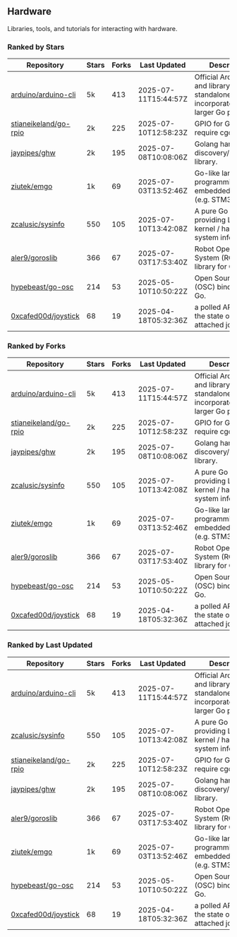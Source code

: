 ## Hardware

Libraries, tools, and tutorials for interacting with hardware.

### Ranked by Stars

| Repository | Stars | Forks | Last Updated | Description | 
|------------|-------|-------|--------------|-------------|
| [arduino/arduino-cli](https://github.com/arduino/arduino-cli) | 5k | 413 | 2025-07-11T15:44:57Z |  Official Arduino CLI and library. Can run standalone, or be incorporated into larger Go projects. |
| [stianeikeland/go-rpio](https://github.com/stianeikeland/go-rpio) | 2k | 225 | 2025-07-10T12:58:23Z |  GPIO for Go, doesn't require cgo. |
| [jaypipes/ghw](https://github.com/jaypipes/ghw) | 2k | 195 | 2025-07-08T10:08:06Z |  Golang hardware discovery/inspection library. |
| [ziutek/emgo](https://github.com/ziutek/emgo) | 1k | 69 | 2025-07-03T13:52:46Z |  Go-like language for programming embedded systems (e.g. STM32 MCU). |
| [zcalusic/sysinfo](https://github.com/zcalusic/sysinfo) | 550 | 105 | 2025-07-10T13:42:08Z |  A pure Go library providing Linux OS / kernel / hardware system information. |
| [aler9/goroslib](https://github.com/aler9/goroslib) | 366 | 67 | 2025-07-03T17:53:40Z |  Robot Operating System (ROS) library for Go. |
| [hypebeast/go-osc](https://github.com/hypebeast/go-osc) | 214 | 53 | 2025-05-10T10:50:22Z |  Open Sound Control (OSC) bindings for Go. |
| [0xcafed00d/joystick](https://github.com/0xcafed00d/joystick) | 68 | 19 | 2025-04-18T05:32:36Z |  a polled API to read the state of an attached joystick. |

### Ranked by Forks

| Repository | Stars | Forks | Last Updated | Description | 
|------------|-------|-------|--------------|-------------|
| [arduino/arduino-cli](https://github.com/arduino/arduino-cli) | 5k | 413 | 2025-07-11T15:44:57Z |  Official Arduino CLI and library. Can run standalone, or be incorporated into larger Go projects. |
| [stianeikeland/go-rpio](https://github.com/stianeikeland/go-rpio) | 2k | 225 | 2025-07-10T12:58:23Z |  GPIO for Go, doesn't require cgo. |
| [jaypipes/ghw](https://github.com/jaypipes/ghw) | 2k | 195 | 2025-07-08T10:08:06Z |  Golang hardware discovery/inspection library. |
| [zcalusic/sysinfo](https://github.com/zcalusic/sysinfo) | 550 | 105 | 2025-07-10T13:42:08Z |  A pure Go library providing Linux OS / kernel / hardware system information. |
| [ziutek/emgo](https://github.com/ziutek/emgo) | 1k | 69 | 2025-07-03T13:52:46Z |  Go-like language for programming embedded systems (e.g. STM32 MCU). |
| [aler9/goroslib](https://github.com/aler9/goroslib) | 366 | 67 | 2025-07-03T17:53:40Z |  Robot Operating System (ROS) library for Go. |
| [hypebeast/go-osc](https://github.com/hypebeast/go-osc) | 214 | 53 | 2025-05-10T10:50:22Z |  Open Sound Control (OSC) bindings for Go. |
| [0xcafed00d/joystick](https://github.com/0xcafed00d/joystick) | 68 | 19 | 2025-04-18T05:32:36Z |  a polled API to read the state of an attached joystick. |

### Ranked by Last Updated

| Repository | Stars | Forks | Last Updated | Description | 
|------------|-------|-------|--------------|-------------|
| [arduino/arduino-cli](https://github.com/arduino/arduino-cli) | 5k | 413 | 2025-07-11T15:44:57Z |  Official Arduino CLI and library. Can run standalone, or be incorporated into larger Go projects. |
| [zcalusic/sysinfo](https://github.com/zcalusic/sysinfo) | 550 | 105 | 2025-07-10T13:42:08Z |  A pure Go library providing Linux OS / kernel / hardware system information. |
| [stianeikeland/go-rpio](https://github.com/stianeikeland/go-rpio) | 2k | 225 | 2025-07-10T12:58:23Z |  GPIO for Go, doesn't require cgo. |
| [jaypipes/ghw](https://github.com/jaypipes/ghw) | 2k | 195 | 2025-07-08T10:08:06Z |  Golang hardware discovery/inspection library. |
| [aler9/goroslib](https://github.com/aler9/goroslib) | 366 | 67 | 2025-07-03T17:53:40Z |  Robot Operating System (ROS) library for Go. |
| [ziutek/emgo](https://github.com/ziutek/emgo) | 1k | 69 | 2025-07-03T13:52:46Z |  Go-like language for programming embedded systems (e.g. STM32 MCU). |
| [hypebeast/go-osc](https://github.com/hypebeast/go-osc) | 214 | 53 | 2025-05-10T10:50:22Z |  Open Sound Control (OSC) bindings for Go. |
| [0xcafed00d/joystick](https://github.com/0xcafed00d/joystick) | 68 | 19 | 2025-04-18T05:32:36Z |  a polled API to read the state of an attached joystick. |

